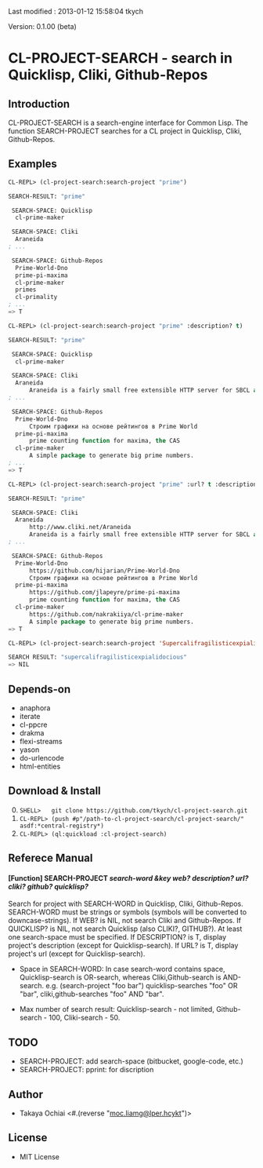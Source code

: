 Last modified : 2013-01-12 15:58:04 tkych

Version: 0.1.00 (beta)


CL-PROJECT-SEARCH - search in Quicklisp, Cliki, Github-Repos
============================================================

Introduction
------------

CL-PROJECT-SEARCH is a search-engine interface for Common Lisp.
The function SEARCH-PROJECT searches for a CL project in Quicklisp, Cliki,
Github-Repos.


Examples
--------

```lisp
CL-REPL> (cl-project-search:search-project "prime")

SEARCH-RESULT: "prime"

 SEARCH-SPACE: Quicklisp
  cl-prime-maker

 SEARCH-SPACE: Cliki
  Araneida
; ...

 SEARCH-SPACE: Github-Repos
  Prime-World-Dno
  prime-pi-maxima
  cl-prime-maker
  primes
  cl-primality
; ...
=> T

CL-REPL> (cl-project-search:search-project "prime" :description? t)

SEARCH-RESULT: "prime"

 SEARCH-SPACE: Quicklisp
  cl-prime-maker

 SEARCH-SPACE: Cliki
  Araneida
      Araneida is a fairly small free extensible HTTP server for SBCL and many other Common Lisp implementations
; ...

 SEARCH-SPACE: Github-Repos
  Prime-World-Dno
      Строим графики на основе рейтингов в Prime World
  prime-pi-maxima
      prime counting function for maxima, the CAS
  cl-prime-maker
      A simple package to generate big prime numbers.
; ...
=> T

CL-REPL> (cl-project-search:search-project "prime" :url? t :description? t :quicklisp? nil)

SEARCH-RESULT: "prime"

 SEARCH-SPACE: Cliki
  Araneida
      http://www.cliki.net/Araneida
      Araneida is a fairly small free extensible HTTP server for SBCL and many other Common Lisp implementations
; ...

 SEARCH-SPACE: Github-Repos
  Prime-World-Dno
      https://github.com/hijarian/Prime-World-Dno
      Строим графики на основе рейтингов в Prime World
  prime-pi-maxima
      https://github.com/jlapeyre/prime-pi-maxima
      prime counting function for maxima, the CAS
  cl-prime-maker
      https://github.com/nakrakiiya/cl-prime-maker
      A simple package to generate big prime numbers.
=> T

CL-REPL> (cl-project-search:search-project 'Supercalifragilisticexpialidocious)

SEARCH RESULT: "supercalifragilisticexpialidocious"
=> NIL
```    

Depends-on
----------

- anaphora
- iterate
- cl-ppcre
- drakma
- flexi-streams
- yason
- do-urlencode
- html-entities


Download & Install
------------------

0. `SHELL>   git clone https://github.com/tkych/cl-project-search.git`
1. `CL-REPL> (push #p"/path-to-cl-project-search/cl-project-search/" asdf:*central-registry*)`
2. `CL-REPL> (ql:quickload :cl-project-search)`


Referece Manual
---------------

#### [Function] SEARCH-PROJECT _search-word_ _&key_ _web?_ _description?_ _url?_ _cliki?_ _github?_ _quicklisp?_

Search for project with SEARCH-WORD in Quicklisp, Cliki, Github-Repos.
SEARCH-WORD must be strings or symbols (symbols will be converted to downcase-strings).
If WEB? is NIL, not search Cliki and Github-Repos.
If QUICKLISP? is NIL, not search Quicklisp (also CLIKI?, GITHUB?).
At least one search-space must be specified.
If DESCRIPTION? is T, display project's description (except for Quicklisp-search).
If URL? is T, display project's url (except for Quicklisp-search).

- Space in SEARCH-WORD:
  In case search-word contains space, Quicklisp-search is OR-search,
  whereas Cliki,Github-search is AND-search.
  e.g. (search-project "foo bar")
       quicklisp-searches "foo" OR "bar",
       cliki,github-searches "foo" AND "bar".

- Max number of search result:
  Quicklisp-search - not limited,
  Github-search - 100,
  Cliki-search  -  50.


TODO
----

- SEARCH-PROJECT: add search-space (bitbucket, google-code, etc.)
- SEARCH-PROJECT: pprint: for discription


Author
------

- Takaya Ochiai  <#.(reverse "moc.liamg@lper.hcykt")>


License
-------

- MIT License

